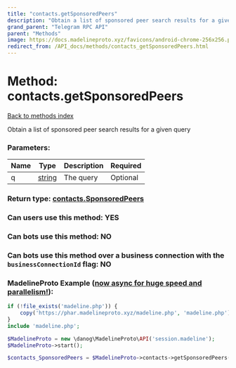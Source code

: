 ```yaml
---
title: "contacts.getSponsoredPeers"
description: "Obtain a list of sponsored peer search results for a given query"
grand_parent: "Telegram RPC API"
parent: "Methods"
image: https://docs.madelineproto.xyz/favicons/android-chrome-256x256.png
redirect_from: /API_docs/methods/contacts_getSponsoredPeers.html
---
```

# Method: contacts.getSponsoredPeers
[Back to methods index](index.html)



Obtain a list of sponsored peer search results for a given query

### Parameters:

| Name     |    Type       | Description | Required |
|----------|---------------|-------------|----------|
|q|[string](/API_docs/types/string.html) | The query | Optional|


### Return type: [contacts.SponsoredPeers](/API_docs/types/contacts.SponsoredPeers.html)

### Can users use this method: **YES**


### Can bots use this method: **NO**


### Can bots use this method over a business connection with the `businessConnectionId` flag: **NO**


### MadelineProto Example ([now async for huge speed and parallelism!](https://docs.madelineproto.xyz/docs/ASYNC.html)):


```php
if (!file_exists('madeline.php')) {
    copy('https://phar.madelineproto.xyz/madeline.php', 'madeline.php');
}
include 'madeline.php';

$MadelineProto = new \danog\MadelineProto\API('session.madeline');
$MadelineProto->start();

$contacts_SponsoredPeers = $MadelineProto->contacts->getSponsoredPeers(q: 'string', );
```

